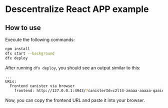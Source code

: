 # Descentralize React APP example

## How to use

Execute the following commands:

```bash
npm install
dfx start --background
dfx deploy
```

After running `dfx deploy`, you should see an output similar to this:

```bash
...
URLs:
  Frontend canister via browser
    frontend: http://127.0.0.1:4943/?canisterId=c2lt4-zmaaa-aaaaa-qaaiq-cai
```

Now, you can copy the frontend URL and paste it into your browser.
